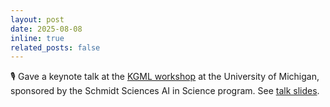 ```yaml
---
layout: post
date: 2025-08-08
inline: true
related_posts: false
---
```


:studio_microphone: Gave a keynote talk at the [KGML workshop](https://midas.umich.edu/events/kgml-workshop-leading-the-new-paradigm-of-ai-for-science/) at the University of Michigan, sponsored by the Schmidt Sciences AI in Science program. See [talk slides](https://docs.google.com/presentation/d/e/2PACX-1vTmp7ODbMPfJdm5BpcniBQbC4Ecw7jE8UQyZc3TGDfErh5masbP2PTjE5FvNrs28A/pub?start=false&loop=false&delayms=3000&slide=id.p1).
